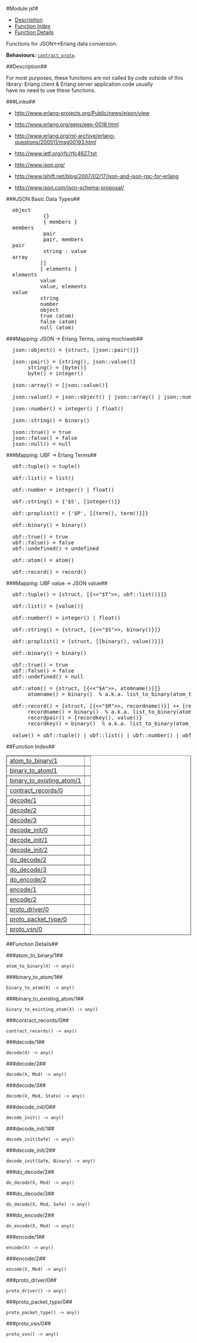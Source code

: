 

#Module jsf#
* [Description](#description)
* [Function Index](#index)
* [Function Details](#functions)


Functions for JSON<->Erlang data conversion.



__Behaviours:__ [`contract_proto`](https://github.com/norton/ubf/blob/master/doc/contract_proto.md).<a name="description"></a>

##Description##




For most purposes, these functions are not called by code outside of
this library: Erlang client & Erlang server application code usually  
have no need to use these functions.



###<a name="Links">Links</a>##



* http://www.erlang-projects.org/Public/news/ejson/view

* http://www.erlang.org/eeps/eep-0018.html

* http://www.erlang.org/ml-archive/erlang-questions/200511/msg00193.html

* http://www.ietf.org/rfc/rfc4627.txt

* http://www.json.org/

* http://www.lshift.net/blog/2007/02/17/json-and-json-rpc-for-erlang

* http://www.json.com/json-schema-proposal/





###<a name="JSON_Basic_Data_Types">JSON Basic Data Types</a>##

<pre>  object
            {}
            { members }
  members
            pair
            pair, members
  pair
            string : value
  array
           []
           [ elements ]
  elements
           value
           value, elements
  value
           string
           number
           object
           true (atom)
           false (atom)
           null (atom)</pre>



###<a name="Mapping:_JSON_->_Erlang_Terms,_using_mochiweb">Mapping: JSON -> Erlang Terms, using mochiweb</a>##

<pre>  json::object() = {struct, [json::pair()]}
 
  json::pair() = {string(), json::value()}
       string() = [byte()]
       byte() = integer()
 
  json::array() = [json::value()]
 
  json::value() = json::object() | json::array() | json::number() | json::string() | json::true() | json::false() | json::null()
 
  json::number() = integer() | float()
 
  json::string() = binary()
 
  json::true() = true
  json::false() = false
  json::null() = null</pre>



###<a name="Mapping:_UBF_->_Erlang_Terms">Mapping: UBF -> Erlang Terms</a>##

<pre>  ubf::tuple() = tuple()
 
  ubf::list() = list()
 
  ubf::number = integer() | float()
 
  ubf::string() = {'$S', [integer()]}
 
  ubf::proplist() = {'$P', [{term(), term()}]}
 
  ubf::binary() = binary()
 
  ubf::true() = true
  ubf::false() = false
  ubf::undefined() = undefined
 
  ubf::atom() = atom()
 
  ubf::record() = record()</pre>



###<a name="Mapping:_UBF_value_->_JSON_value">Mapping: UBF value -> JSON value</a>##

<pre>  ubf::tuple() = {struct, [{<<"$T">>, ubf::list()}]}
 
  ubf::list() = [value()]
 
  ubf::number() = integer() | float()
 
  ubf::string() = {struct, [{<<"$S">>, binary()}]}
 
  ubf::proplist() = {struct, [{binary(), value()}]}
 
  ubf::binary() = binary()
 
  ubf::true() = true
  ubf::false() = false
  ubf::undefined() = null
 
  ubf::atom() = {struct, [{<<"$A">>, atomname()}]}
       atomname() = binary()  % a.k.a. list_to_binary(atom_to_list()) for the actual atom
 
  ubf::record() = {struct, [{<<"$R">>, recordname()}] ++ [recordpair()]}
       recordname() = binary()  % a.k.a. list_to_binary(atom_to_list()) for the record's name
       recordpair() = {recordkey(), value()}
       recordkey() = binary()  % a.k.a. list_to_binary(atom_to_list()) for the record key's name
 
  value() = ubf::tuple() | ubf::list() | ubf::number() | ubf::string() | ubf::binary() | ubf::true() | ubf::false() | ubf::undefined() | ubf::atom() | ubf::record()</pre><a name="index"></a>

##Function Index##


<table width="100%" border="1" cellspacing="0" cellpadding="2" summary="function index"><tr><td valign="top"><a href="#atom_to_binary-1">atom_to_binary/1</a></td><td></td></tr><tr><td valign="top"><a href="#binary_to_atom-1">binary_to_atom/1</a></td><td></td></tr><tr><td valign="top"><a href="#binary_to_existing_atom-1">binary_to_existing_atom/1</a></td><td></td></tr><tr><td valign="top"><a href="#contract_records-0">contract_records/0</a></td><td></td></tr><tr><td valign="top"><a href="#decode-1">decode/1</a></td><td></td></tr><tr><td valign="top"><a href="#decode-2">decode/2</a></td><td></td></tr><tr><td valign="top"><a href="#decode-3">decode/3</a></td><td></td></tr><tr><td valign="top"><a href="#decode_init-0">decode_init/0</a></td><td></td></tr><tr><td valign="top"><a href="#decode_init-1">decode_init/1</a></td><td></td></tr><tr><td valign="top"><a href="#decode_init-2">decode_init/2</a></td><td></td></tr><tr><td valign="top"><a href="#do_decode-2">do_decode/2</a></td><td></td></tr><tr><td valign="top"><a href="#do_decode-3">do_decode/3</a></td><td></td></tr><tr><td valign="top"><a href="#do_encode-2">do_encode/2</a></td><td></td></tr><tr><td valign="top"><a href="#encode-1">encode/1</a></td><td></td></tr><tr><td valign="top"><a href="#encode-2">encode/2</a></td><td></td></tr><tr><td valign="top"><a href="#proto_driver-0">proto_driver/0</a></td><td></td></tr><tr><td valign="top"><a href="#proto_packet_type-0">proto_packet_type/0</a></td><td></td></tr><tr><td valign="top"><a href="#proto_vsn-0">proto_vsn/0</a></td><td></td></tr></table>


<a name="functions"></a>

##Function Details##

<a name="atom_to_binary-1"></a>

###atom_to_binary/1##




`atom_to_binary(X) -> any()`

<a name="binary_to_atom-1"></a>

###binary_to_atom/1##




`binary_to_atom(X) -> any()`

<a name="binary_to_existing_atom-1"></a>

###binary_to_existing_atom/1##




`binary_to_existing_atom(X) -> any()`

<a name="contract_records-0"></a>

###contract_records/0##




`contract_records() -> any()`

<a name="decode-1"></a>

###decode/1##




`decode(X) -> any()`

<a name="decode-2"></a>

###decode/2##




`decode(X, Mod) -> any()`

<a name="decode-3"></a>

###decode/3##




`decode(X, Mod, State) -> any()`

<a name="decode_init-0"></a>

###decode_init/0##




`decode_init() -> any()`

<a name="decode_init-1"></a>

###decode_init/1##




`decode_init(Safe) -> any()`

<a name="decode_init-2"></a>

###decode_init/2##




`decode_init(Safe, Binary) -> any()`

<a name="do_decode-2"></a>

###do_decode/2##




`do_decode(X, Mod) -> any()`

<a name="do_decode-3"></a>

###do_decode/3##




`do_decode(X, Mod, Safe) -> any()`

<a name="do_encode-2"></a>

###do_encode/2##




`do_encode(X, Mod) -> any()`

<a name="encode-1"></a>

###encode/1##




`encode(X) -> any()`

<a name="encode-2"></a>

###encode/2##




`encode(X, Mod) -> any()`

<a name="proto_driver-0"></a>

###proto_driver/0##




`proto_driver() -> any()`

<a name="proto_packet_type-0"></a>

###proto_packet_type/0##




`proto_packet_type() -> any()`

<a name="proto_vsn-0"></a>

###proto_vsn/0##




`proto_vsn() -> any()`

